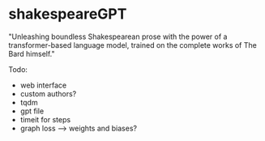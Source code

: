 # shakespeareGPT

"Unleashing boundless Shakespearean prose with the power of a transformer-based language model, trained on the complete works of The Bard himself."


Todo:
- web interface
- custom authors?
- tqdm
- gpt file
- timeit for steps
- graph loss --> weights and biases?